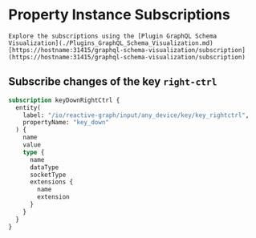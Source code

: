# Property Instance Subscriptions

```admonish tip "GraphQL Schema Visualization"
Explore the subscriptions using the [Plugin GraphQL Schema Visualization](./Plugins_GraphQL_Schema_Visualization.md)
[https://hostname:31415/graphql-schema-visualization/subscription](https://hostname:31415/graphql-schema-visualization/subscription)
```

## Subscribe changes of the key `right-ctrl`

```graphql
subscription keyDownRightCtrl {
  entity(
    label: "/io/reactive-graph/input/any_device/key/key_rightctrl",
    propertyName: "key_down"
  ) {
    name
    value
    type {
      name
      dataType
      socketType
      extensions {
        name
        extension
      }
    }
  }
}
```
